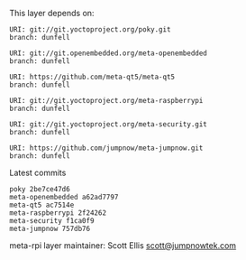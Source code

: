 This layer depends on:

    URI: git://git.yoctoproject.org/poky.git
    branch: dunfell

    URI: git://git.openembedded.org/meta-openembedded
    branch: dunfell

    URI: https://github.com/meta-qt5/meta-qt5
    branch: dunfell

    URI: git://git.yoctoproject.org/meta-raspberrypi
    branch: dunfell

    URI: git://git.yoctoproject.org/meta-security.git
    branch: dunfell

    URI: https://github.com/jumpnow/meta-jumpnow.git
    branch: dunfell

Latest commits

    poky 2be7ce47d6
    meta-openembedded a62ad7797
    meta-qt5 ac7514e
    meta-raspberrypi 2f24262
    meta-security f1ca0f9
    meta-jumpnow 757db76

meta-rpi layer maintainer: Scott Ellis <scott@jumpnowtek.com>
